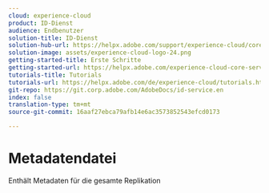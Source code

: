 ```yaml
---
cloud: experience-cloud
product: ID-Dienst
audience: Endbenutzer
solution-title: ID-Dienst
solution-hub-url: https://helpx.adobe.com/support/experience-cloud/core-services.html
solution-image: assets/experience-cloud-logo-24.png
getting-started-title: Erste Schritte
getting-started-url: https://helpx.adobe.com/experience-cloud-core-services/get-started.html
tutorials-title: Tutorials
tutorials-url: https://helpx.adobe.com/de/experience-cloud/tutorials.html
git-repo: https://git.corp.adobe.com/AdobeDocs/id-service.en
index: false
translation-type: tm+mt
source-git-commit: 16aaf27ebca79afb14e6ac3573852543efcd0173

---
```



# Metadatendatei

Enthält Metadaten für die gesamte Replikation